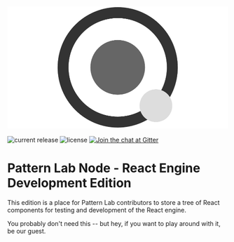 ![Pattern Lab Logo](/patternlab.png "Pattern Lab Logo")

![current release](https://img.shields.io/github/release/pattern-lab/edition-node-gulp.svg) ![license](https://img.shields.io/github/license/pattern-lab/edition-node-gulp.svg) [![Join the chat at Gitter](https://badges.gitter.im/pattern-lab/node.svg)](https://gitter.im/pattern-lab/node)

# Pattern Lab Node - React Engine Development Edition

This edition is a place for Pattern Lab contributors to store a tree of React components for testing and development of the React engine.

You probably don't need this -- but hey, if you want to play around with it, be our guest.
